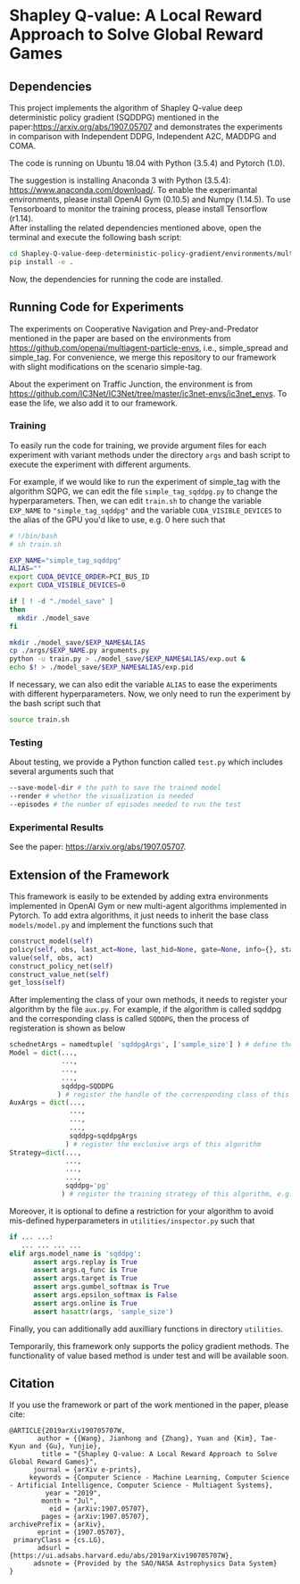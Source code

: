 # Shapley Q-value: A Local Reward Approach to Solve Global Reward Games

## Dependencies
This project implements the algorithm of Shapley Q-value deep deterministic policy gradient (SQDDPG) mentioned in the paper:https://arxiv.org/abs/1907.05707 and demonstrates the experiments in comparison with Independent DDPG, Independent A2C, MADDPG and COMA.  

The code is running on Ubuntu 18.04 with Python (3.5.4) and Pytorch (1.0).

The suggestion is installing Anaconda 3 with Python (3.5.4): https://www.anaconda.com/download/.
To enable the experimantal environments, please install OpenAI Gym (0.10.5) and Numpy (1.14.5).
To use Tensorboard to monitor the training process, please install Tensorflow (r1.14).  
After installing the related dependencies mentioned above, open the terminal and execute the following bash script:
```bash
cd Shapley-Q-value-deep-deterministic-policy-gradient/environments/multiagent_particle_envs/
pip install -e .
```

Now, the dependencies for running the code are installed.

## Running Code for Experiments
The experiments on Cooperative Navigation and Prey-and-Predator mentioned in the paper are based on the environments from https://github.com/openai/multiagent-particle-envs, i.e., simple_spread and simple_tag. For convenience, we merge this repository to our framework with slight modifications on the scenario simple-tag.

About the experiment on Traffic Junction, the environment is from https://github.com/IC3Net/IC3Net/tree/master/ic3net-envs/ic3net_envs. To ease the life, we also add it to our framework.

### Training
To easily run the code for training, we provide argument files for each experiment with variant methods under the directory `args` and bash script to execute the experiment with different arguments.

For example, if we would like to run the experiment of simple_tag with the algorithm SQPG, we can edit the file `simple_tag_sqddpg.py` to change the hyperparameters. Then, we can edit `train.sh` to change the variable `EXP_NAME` to `"simple_tag_sqddpg"` and the variable `CUDA_VISIBLE_DEVICES` to the alias of the GPU you'd like to use, e.g. 0 here such that
```bash
# !/bin/bash
# sh train.sh

EXP_NAME="simple_tag_sqddpg"
ALIAS=""
export CUDA_DEVICE_ORDER=PCI_BUS_ID
export CUDA_VISIBLE_DEVICES=0

if [ ! -d "./model_save" ]
then
  mkdir ./model_save
fi

mkdir ./model_save/$EXP_NAME$ALIAS
cp ./args/$EXP_NAME.py arguments.py
python -u train.py > ./model_save/$EXP_NAME$ALIAS/exp.out &
echo $! > ./model_save/$EXP_NAME$ALIAS/exp.pid
```

If necessary, we can also edit the variable `ALIAS` to ease the experiments with different hyperparameters.
Now, we only need to run the experiment by the bash script such that
```bash
source train.sh
```

### Testing
About testing, we provide a Python function called `test.py` which includes several arguments such that
```bash
--save-model-dir # the path to save the trained model
--render # whether the visualization is needed
--episodes # the number of episodes needed to run the test
```

### Experimental Results
See the paper: https://arxiv.org/abs/1907.05707.

## Extension of the Framework
This framework is easily to be extended by adding extra environments implemented in OpenAI Gym or new multi-agent algorithms implemented in Pytorch. To add extra algorithms, it just needs to inherit the base class `models/model.py` and implement the functions such that
```python
construct_model(self)
policy(self, obs, last_act=None, last_hid=None, gate=None, info={}, stat={})
value(self, obs, act)
construct_policy_net(self)
construct_value_net(self)
get_loss(self)
```

After implementing the class of your own methods, it needs to register your algorithm by the file `aux.py`. For example, if the algorithm is called sqddpg and the corresponding class is called `SQDDPG`, then the process of registeration is shown as below
```python
schednetArgs = namedtuple( 'sqddpgArgs', ['sample_size'] ) # define the exclusive hyperparameters of this algorithm
Model = dict(...,
             ...,
             ...,
             ...,
             sqddpg=SQDDPG
            ) # register the handle of the corresponding class of this algorithm
AuxArgs = dict(...,
               ...,
               ...,
               ...,
               sqddpg=sqddpgArgs
              ) # register the exclusive args of this algorithm
Strategy=dict(...,
              ...,
              ...,
              ...,
              sqddpg='pg'
             ) # register the training strategy of this algorithm, e.g., 'pg' or 'q'
```

Moreover, it is optional to define a restriction for your algorithm to avoid mis-defined hyperparameters in `utilities/inspector.py` such that
```python
if ... ...:
   ... ... ... ...
elif args.model_name is 'sqddpg':
      assert args.replay is True
      assert args.q_func is True
      assert args.target is True
      assert args.gumbel_softmax is True
      assert args.epsilon_softmax is False
      assert args.online is True
      assert hasattr(args, 'sample_size')
```

Finally, you can additionally add auxilliary functions in directory `utilities`.

Temporarily, this framework only supports the policy gradient methods. The functionality of value based method is under test and will be available soon.

## Citation
If you use the framework or part of the work mentioned in the paper, please cite:
```
@ARTICLE{2019arXiv190705707W,
       author = {{Wang}, Jianhong and {Zhang}, Yuan and {Kim}, Tae-Kyun and {Gu}, Yunjie},
        title = "{Shapley Q-value: A Local Reward Approach to Solve Global Reward Games}",
      journal = {arXiv e-prints},
     keywords = {Computer Science - Machine Learning, Computer Science - Artificial Intelligence, Computer Science - Multiagent Systems},
         year = "2019",
        month = "Jul",
          eid = {arXiv:1907.05707},
        pages = {arXiv:1907.05707},
archivePrefix = {arXiv},
       eprint = {1907.05707},
 primaryClass = {cs.LG},
       adsurl = {https://ui.adsabs.harvard.edu/abs/2019arXiv190705707W},
      adsnote = {Provided by the SAO/NASA Astrophysics Data System}
}
```
